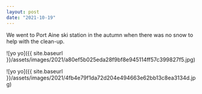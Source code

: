 ```yaml
---
layout: post
date: "2021-10-19"
---
```


We went to Port Aine ski station in the autumn when there was no snow to help with the clean-up.

![yo yo]({{ site.baseurl }}/assets/images/2021/a80ef5b025eda28f9bf8e945114ff57c399827f5.jpg)

![yo yo]({{ site.baseurl }}/assets/images/2021/4fb4e79f1da72d204e494663e62bb13c8ea3134d.jpg)
